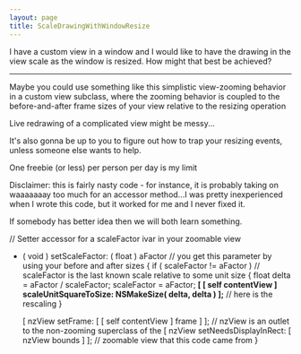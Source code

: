 ```yaml
---
layout: page
title: ScaleDrawingWithWindowResize
---
```




I have a custom view in a window and I would like to have the drawing in the view scale as the window is resized.  How might that best be achieved?

----

Maybe you could use something like this simplistic view-zooming behavior in a custom view subclass, where the zooming behavior
is coupled to the before-and-after frame sizes of your view relative to the resizing operation

Live redrawing of a complicated view might be messy...

It's also gonna be up to you to figure out how to trap your resizing events, unless someone else wants to help.

One freebie (or less) per person per day is my limit

Disclaimer: this is fairly nasty code - for instance, it is probably taking on
waaaaaaay too much for an accessor method...I was pretty inexperienced when I wrote this code, but it worked for me
and I never fixed it.

If somebody has better idea then we will both learn something.

    
// Setter accessor for a scaleFactor ivar in your zoomable view
- ( void ) setScaleFactor: ( float ) aFactor     // you get this parameter by using your before and after sizes
{
	if ( scaleFactor != aFactor )          // scaleFactor is the last known scale relative to some unit size
	{
		float delta = aFactor / scaleFactor;
		scaleFactor = aFactor;
		**[ [ self contentView ] scaleUnitSquareToSize: NSMakeSize( delta, delta ) ];**      // here is the rescaling
	}
	
	[ nzView setFrame: [ [ self contentView ] frame ] ];                 // nzView is an outlet to the non-zooming superclass of the
	[ nzView setNeedsDisplayInRect: [ nzView bounds ] ];                   // zoomable view that this code came from
}

